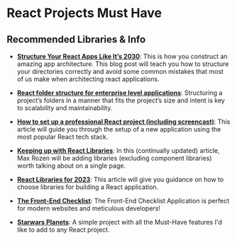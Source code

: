 # React Projects Must Have

## Recommended Libraries & Info

* [**Structure Your React Apps Like It’s 2030**](https://blog.devgenius.io/structure-your-react-apps-like-its-2030-aef02097cb3):
  This is how you construct an amazing app architecture. This blog post will teach you how to structure your
  directories correctly and avoid some common mistakes that most of us make when architecting react applications.

* [**React folder structure for enterprise level applications**](https://engineering.udacity.com/react-folder-structure-for-enterprise-level-applications-f8384eff162b):
  Structuring a project’s folders in a manner that fits the project’s size and intent is key to scalability and maintainability.

* [**How to set up a professional React project (including screencast)**](https://dev.to/profydev/how-to-set-up-a-professional-react-project-including-screencast-180f):
  This article will guide you through the setup of a new application using the most popular React tech stack.

* [**Keeping up with React Libraries**](https://maxrozen.com/keeping-up-with-react-libraries):
  In this (continually updated) article, Max Rozen will be adding libraries (excluding component libraries) worth talking about on a single page.

* [**React Libraries for 2023**](https://www.robinwieruch.de/react-libraries/):
  This article will give you guidance on how to choose libraries for building a React application.

* [**The Front-End Checklist**](https://frontendchecklist.io/):
  The Front-End Checklist Application is perfect for modern websites and meticulous developers!

* [**Starwars Planets**](https://github.com/gabrielizalo/starwars-planets):
  A simple project with all the Must-Have features I'd like to add to any React project.
